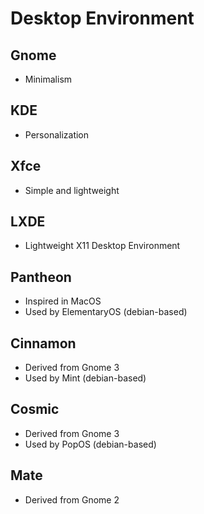 # Desktop Environment

## Gnome

- Minimalism

## KDE

- Personalization

## Xfce

- Simple and lightweight

## LXDE

- Lightweight X11 Desktop Environment

## Pantheon

- Inspired in MacOS
- Used by ElementaryOS (debian-based)

## Cinnamon

- Derived from Gnome 3
- Used by Mint (debian-based)

## Cosmic

- Derived from Gnome 3
- Used by PopOS (debian-based)

## Mate

- Derived from Gnome 2
